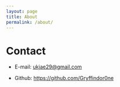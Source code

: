 ```yaml
---
layout: page
title: About
permalink: /about/
---
```


# Contact

- E-mail: ukjae29@gmail.com

- Github: https://github.com/Gryffindor0ne
